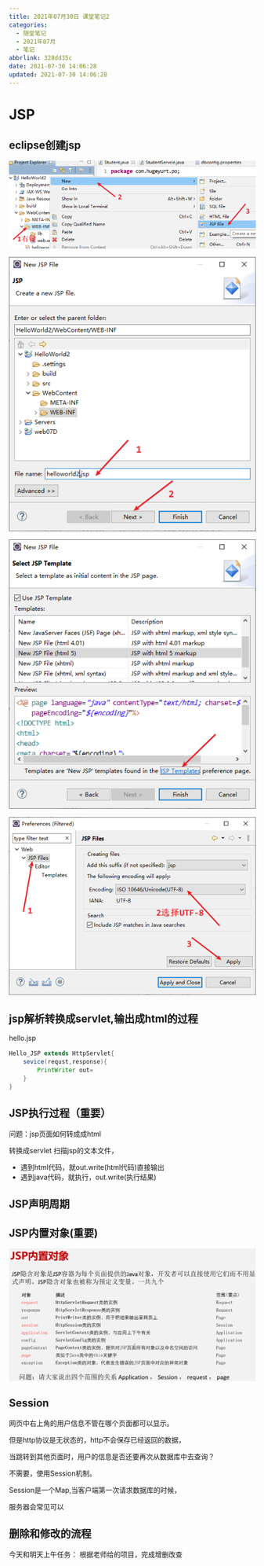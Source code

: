 ```yaml
---
title: 2021年07月30日 课堂笔记2
categories:
  - 随堂笔记
  - 2021年07月
  - 笔记
abbrlink: 328dd35c
date: 2021-07-30 14:06:28
updated: 2021-07-30 14:06:28
---
```

# JSP

## eclipse创建jsp

![image-20210730141500520](https://raw.githubusercontent.com/lanlan2017/images/master/Blog/Sum/20210730141500.png)

![image-20210730141510156](https://raw.githubusercontent.com/lanlan2017/images/master/Blog/Sum/20210730141510.png)

![image-20210730141515238](https://raw.githubusercontent.com/lanlan2017/images/master/Blog/Sum/20210730141515.png)

![image-20210730141722652](https://raw.githubusercontent.com/lanlan2017/images/master/Blog/Sum/20210730141722.png)

## jsp解析转换成servlet,输出成html的过程

hello.jsp

```java
Hello_JSP extends HttpServlet{
​    sevice(requst,response){
​        PrintWriter out=
​    }
}
```

## JSP执行过程（重要）
问题：jsp页面如何转成成html

转换成servlet
扫描jsp的文本文件，
- 遇到html代码，就out.write(html代码)直接输出
- 遇到java代码，就执行，out.write(执行结果)

## JSP声明周期

## JSP内置对象(重要)

![image-20210730143515903](https://raw.githubusercontent.com/lanlan2017/images/master/Blog/Sum/20210730143516.png)



## Session

网页中右上角的用户信息不管在哪个页面都可以显示。

但是http协议是无状态的，http不会保存已经返回的数据，

当跳转到其他页面时，用户的信息是否还要再次从数据库中去查询？



不需要，使用Session机制。

Session是一个Map,当客户端第一次请求数据库的时候，

服务器会常见可以



## 删除和修改的流程

今天和明天上午任务：
根据老师给的项目，完成增删改查
